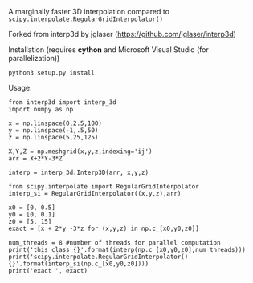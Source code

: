 A marginally faster 3D interpolation compared to `scipy.interpolate.RegularGridInterpolator()`

Forked from interp3d by jglaser (https://github.com/jglaser/interp3d)

Installation (requires **cython** and Microsoft Visual Studio (for parallelization))

```
python3 setup.py install
```

Usage:

```
from interp3d import interp_3d
import numpy as np

x = np.linspace(0,2.5,100)
y = np.linspace(-1,.5,50)
z = np.linspace(5,25,125)

X,Y,Z = np.meshgrid(x,y,z,indexing='ij')
arr = X+2*Y-3*Z

interp = interp_3d.Interp3D(arr, x,y,z)

from scipy.interpolate import RegularGridInterpolator
interp_si = RegularGridInterpolator((x,y,z),arr)

x0 = [0, 0.5]
y0 = [0, 0.1]
z0 = [5, 15]
exact = [x + 2*y -3*z for (x,y,z) in np.c_[x0,y0,z0]]

num_threads = 8 #number of threads for parallel computation
print('this class {}'.format(interp(np.c_[x0,y0,z0],num_threads)))
print('scipy.interpolate.RegularGridInterpolator() {}'.format(interp_si(np.c_[x0,y0,z0])))
print('exact ', exact)
```
